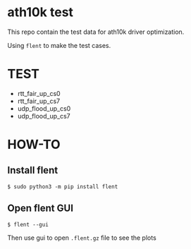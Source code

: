 ath10k test
===========

This repo contain the test data for ath10k driver optimization.

Using `flent` to make the test cases.

TEST
====

* rtt_fair_up_cs0
* rtt_fair_up_cs7
* udp_flood_up_cs0
* udp_flood_up_cs7

HOW-TO
======

## Install flent

```
$ sudo python3 -m pip install flent
```

## Open flent GUI

```
$ flent --gui
```

Then use gui to open `.flent.gz` file to see the plots

